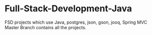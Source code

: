 # Full-Stack-Development-Java
FSD projects which use Java, postgres, json, gson, jooq, Spring MVC
Master Branch contains all the projects.
